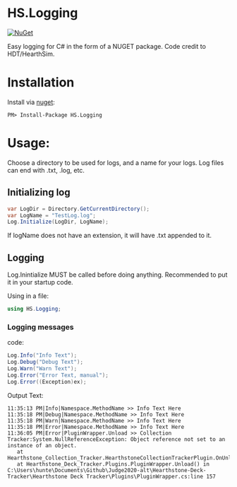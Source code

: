 # HS.Logging

[![NuGet](https://img.shields.io/nuget/v/HS.Logging.svg)](https://www.nuget.org/packages/HS.Logging/)

Easy logging for C# in the form of a NUGET package. Code credit to HDT/HearthSim.

# Installation

Install via [nuget](https://www.nuget.org/packages/HS.Logging/):

```
PM> Install-Package HS.Logging
```

# Usage:

Choose a directory to be used for logs, and a name for your logs. Log files can end with .txt, .log, etc.

## Initializing log

```c#
var LogDir = Directory.GetCurrentDirectory();
var LogName = "TestLog.log";
Log.Initialize(LogDir, LogName);
```

If logName does not have an extension, it will have .txt appended to it.


## Logging 

Log.Inintialize MUST be called before doing anything. Recommended to put it in your startup code.

Using in a file:

```c#
using HS.Logging;
```

### Logging messages

code:

```c#
Log.Info("Info Text");
Log.Debug("Debug Text");
Log.Warn("Warn Text");
Log.Error("Error Text, manual");
Log.Error((Exception)ex);
```

Output Text:

```
11:35:13 PM|Info|Namespace.MethodName >> Info Text Here
11:35:18 PM|Debug|Namespace.MethodName >> Info Text Here
11:35:18 PM|Warn|Namespace.MethodName >> Info Text Here
11:35:18 PM|Error|Namespace.MethodName >> Info Text Here
11:36:05 PM|Error|PluginWrapper.Unload >> Collection Tracker:System.NullReferenceException: Object reference not set to an instance of an object.
   at Hearthstone_Collection_Tracker.HearthstoneCollectionTrackerPlugin.OnUnload()
   at Hearthstone_Deck_Tracker.Plugins.PluginWrapper.Unload() in C:\Users\hunte\Documents\Github\Judge2020-alt\Hearthstone-Deck-Tracker\Hearthstone Deck Tracker\Plugins\PluginWrapper.cs:line 157
```

